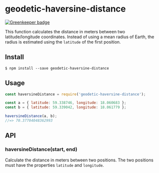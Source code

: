 # geodetic-haversine-distance

[![Greenkeeper badge](https://badges.greenkeeper.io/dbrockman/geodetic-haversine-distance.svg)](https://greenkeeper.io/)

This function calculates the distance in meters between two latitude/longitude coordinates.
Instead of using a mean radius of Earth, the radius is estimated using the `latitude` of the first position.


## Install

```
$ npm install --save geodetic-haversine-distance
```


## Usage

```js
const haversineDistance = require('geodetic-haversine-distance');

const a = { latitude: 59.338746, longitude: 18.060683 };
const b = { latitude: 59.339042, longitude: 18.061779 };

haversineDistance(a, b);
//=> 70.37704048362993
```


## API

### haversineDistance(start, end)

Calculate the distance in meters between two positions.
The two positions must have the properties `latitude` and `longitude`.
